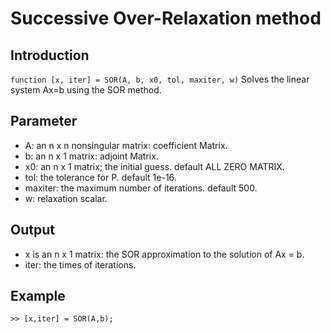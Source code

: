 # Successive Over-Relaxation method
## Introduction
`function [x, iter] = SOR(A, b, x0, tol, maxiter, w)`
Solves the linear system Ax=b using the SOR method.

## Parameter
* A: an n x n nonsingular matrix: coefficient Matrix.
* b: an n x 1 matrix: adjoint Matrix.
* x0: an n x 1 matrix; the initial guess. default ALL ZERO MATRIX.
* tol: the tolerance for P. default 1e-16.
* maxiter: the maximum number of iterations. default 500.
* w: relaxation scalar.

## Output
* x is an n x 1 matrix: the SOR approximation to the solution of Ax = b.
* iter: the times of iterations.

## Example
`>> [x,iter] = SOR(A,b);`
